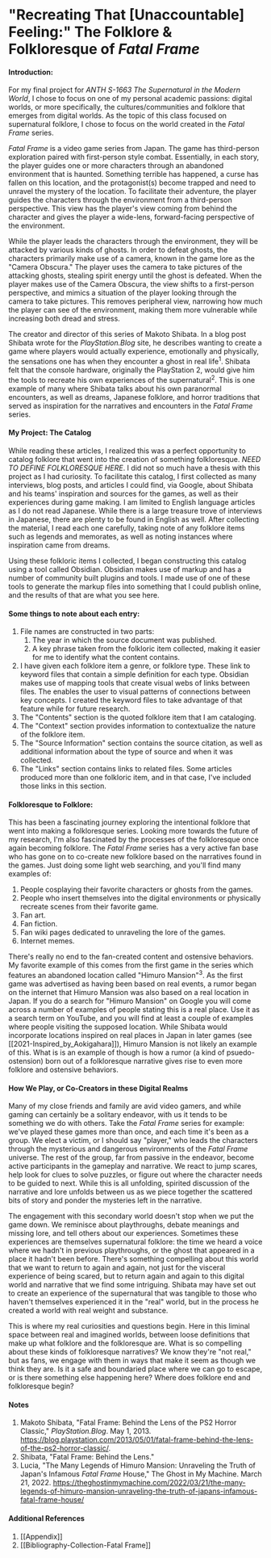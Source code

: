 # "Recreating That \[Unaccountable] Feeling:" The Folklore & Folkloresque of _Fatal Frame_

#### Introduction:
For my final project for _ANTH S-1663 The Supernatural in the Modern World_, I chose to focus on one of my personal academic passions: digital worlds, or more specifically, the cultures/communities and folklore that emerges from digital worlds.  As the topic of this class focused on supernatural folklore, I chose to focus on the world created in the _Fatal Frame_ series.

_Fatal Frame_ is a video game series from Japan.  The game has third-person exploration paired with first-person style combat.  Essentially, in each story, the player guides one or more characters through an abandoned environment that is haunted.  Something terrible has happened, a curse has fallen on this location, and the protagonist(s) become trapped and need to unravel the mystery of the location.  To facilitate their adventure, the player guides the characters through the environment from a third-person perspective.  This view has the player's view coming from behind the character and gives the player a wide-lens, forward-facing perspective of the environment.

While the player leads the characters through the environment, they will be attacked by various kinds of ghosts.  In order to defeat ghosts, the characters primarily make use of a camera, known in the game lore as the "Camera Obscura."  The player uses the camera to take pictures of the attacking ghosts, stealing spirit energy until the ghost is defeated.  When the player makes use of the Camera Obscura, the view shifts to a first-person perspective, and mimics a situation of the player looking through the camera to take pictures.  This removes peripheral view, narrowing how much the player can see of the environment, making them more vulnerable while increasing both dread and stress. 

The creator and director of this series of Makoto Shibata.  In a blog post Shibata wrote for the _PlayStation.Blog_ site, he describes wanting to create a game where players would actually experience, emotionally and physically, the sensations one has when they encounter a ghost in real life$^1$.  Shibata felt that the console hardware, originally the PlayStation 2, would give him the tools to recreate his own experiences of the supernatural$^2$.  This is one example of many where Shibata talks about his own paranormal encounters, as well as dreams, Japanese folklore, and horror traditions that served as inspiration for the narratives and encounters in the _Fatal Frame_ series.

#### My Project: The Catalog
While reading these articles, I realized this was a perfect opportunity to catalog folklore that went into the creation of something folkloresque.  _NEED TO DEFINE FOLKLORESQUE HERE_.  I did not so much have a thesis with this project as I had curiosity.  To facilitate this catalog, I first collected as many interviews, blog posts, and articles I could find, via Google, about Shibata and his teams' inspiration and sources for the games, as well as their experiences during game making.  I am limited to English language articles as I do not read Japanese.  While there is a large treasure trove of interviews in Japanese, there are plenty to be found in English as well.  After collecting the material, I read each one carefully, taking note of any folklore items such as legends and memorates, as well as noting instances where inspiration came from dreams.

Using these folkloric items I collected, I began constructing this catalog using a tool called Obsidian.  Obsidian makes use of markup and has a number of community built plugins and tools.  I made use of one of these tools to generate the markup files into something that I could publish online, and the results of that are what you see here.

#### Some things to note about each entry:

1. File names are constructed in two parts:
	1. The year in which the source document was published.  
	2. A key phrase taken from the folkloric item collected, making it easier for me to identify what the content contains.
2. I have given each folklore item a genre, or folklore type.  These link to keyword files that contain a simple definition for each type.  Obsidian makes use of mapping tools that create visual webs of links between files.  The enables the user to visual patterns of connections between key concepts.  I created the keyword files to take advantage of that feature while for future research.
3. The "Contents" section is the quoted folklore item that I am cataloging.
4. The "Context" section provides information to contextualize the nature of the folklore item.
5. The "Source Information" section contains the source citation, as well as additional information about the type of source and when it was collected.
6. The "Links" section contains links to related files.  Some articles produced more than one folkloric item, and in that case, I've included those links in this section.

#### Folkloresque to Folklore:
This has been a fascinating journey exploring the intentional folklore that went into making a folkloresque series.  Looking more towards the future of my research, I'm also fascinated by the processes of the folkloresque once again becoming folklore.  The _Fatal Frame_ series has a very active fan base who has gone on to co-create new folklore based on the narratives found in the games.  Just doing some light web searching, and you'll find many examples of:

1. People cosplaying their favorite characters or ghosts from the games.
2. People who insert themselves into the digital environments or physically recreate scenes from their favorite game.
3. Fan art.
4. Fan fiction.
5. Fan wiki pages dedicated to unraveling the lore of the games.
6. Internet memes.

There's really no end to the fan-created content and ostensive behaviors.  My favorite example of this comes from the first game in the series which features an abandoned location called "Himuro Mansion"$^3$.  As the first game was advertised as having been based on real events, a rumor began on the internet that Himuro Mansion was also based on a real location in Japan.  If you do a search for "Himuro Mansion" on Google you will come across a number of examples of people stating this is a real place.  Use it as a search term on YouTube, and you will find at least a couple of examples where people visiting the supposed location.  While Shibata would incorporate locations inspired on real places in Japan in later games (see [[2021-Inspired_by_Aokigahara]]), Himuro Mansion is not likely an example of this.  What is is an example of though is how a rumor (a kind of psuedo-ostension) born out of a folkloresque narrative gives rise to even more folklore and ostensive behaviors.

#### How We Play, or Co-Creators in these Digital Realms
Many of my close friends and family are avid video gamers, and while gaming can certainly be a solitary endeavor, with us it tends to be something we do with others.  Take the _Fatal Frame_ series for example:  we've played these games more than once, and each time it's been as a group.  We elect a victim, or I should say "player," who leads the characters through the mysterious and dangerous environments of the _Fatal Frame_ universe.  The rest of the group, far from passive in the endeavor, become active participants in the gameplay and narrative.  We react to jump scares, help look for clues to solve puzzles, or figure out where the character needs to be guided to next.  While this is all unfolding, spirited discussion of the narrative and lore unfolds between us as we piece together the scattered bits of story and ponder the mysteries left in the narrative.

The engagement with this secondary world doesn't stop when we put the game down.  We reminisce about playthroughs, debate meanings and missing lore, and tell others about our experiences.  Sometimes these experiences are themselves supernatural folklore:  the time we heard a voice where we hadn't in previous playthroughs, or the ghost that appeared in a place it hadn't been before.  There's something compelling about this world that we want to return to again and again, not just for the visceral experience of being scared, but to return again and again to this digital world and narrative that we find some intriguing.  Shibata may have set out to create an experience of the supernatural that was tangible to those who haven't themselves experienced it in the "real" world, but in the process he created a world with real weight and substance.

This is where my real curiosities and questions begin.  Here in this liminal space between real and imagined worlds, between loose definitions that make up what folklore and the folkloresque are.  What is so compelling about these kinds of folkloresque narratives?  We know they're "not real," but as fans, we engage with them in ways that make it seem as though we think they are.  Is it a safe and boundaried place where we can go to escape, or is there something else happening here?  Where does folklore end and folkloresque begin?  



#### Notes

1. Makoto Shibata, "Fatal Frame: Behind the Lens of the PS2 Horror Classic," _PlayStation.Blog_. May 1, 2013. https://blog.playstation.com/2013/05/01/fatal-frame-behind-the-lens-of-the-ps2-horror-classic/.
2. Shibata, "Fatal Frame: Behind the Lens."
3. Lucia, "The Many Legends of Himuro Mansion: Unraveling the Truth of Japan's Infamous _Fatal Frame_ House," The Ghost in My Machine. March 21, 2022.  https://theghostinmymachine.com/2022/03/21/the-many-legends-of-himuro-mansion-unraveling-the-truth-of-japans-infamous-fatal-frame-house/


#### Additional References

1. [[Appendix]]
2. [[Bibliography-Collection-Fatal Frame]]
